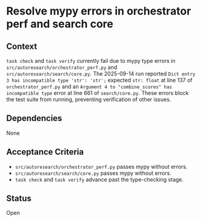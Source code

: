 # Resolve mypy errors in orchestrator perf and search core

## Context
`task check` and `task verify` currently fail due to mypy type errors in
`src/autoresearch/orchestrator_perf.py` and `src/autoresearch/search/core.py`.
The 2025-09-14 run reported `Dict entry 3 has incompatible type 'str': 'str';`
expected `str: float` at line 137 of `orchestrator_perf.py` and an
`Argument 4 to "combine_scores" has incompatible type` error at line 661 of
`search/core.py`. These errors block the test suite from running, preventing
verification of other issues.

## Dependencies
None

## Acceptance Criteria
- `src/autoresearch/orchestrator_perf.py` passes mypy without errors.
- `src/autoresearch/search/core.py` passes mypy without errors.
- `task check` and `task verify` advance past the type-checking stage.

## Status
Open
